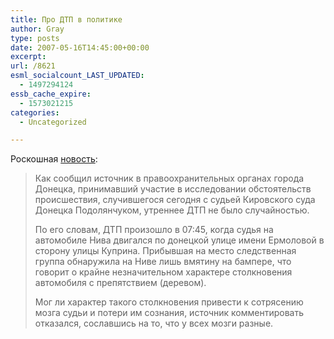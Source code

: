 ```yaml
---
title: Про ДТП в политике
author: Gray
type: posts
date: 2007-05-16T14:45:00+00:00
excerpt:
url: /8621
esml_socialcount_LAST_UPDATED:
  - 1497294124
essb_cache_expire:
  - 1573021215
categories:
  - Uncategorized

---
```








Роскошная <a href="http://www.korrespondent.net/main/190433" target="_blank">новость</a>:

> Как сообщил источник в правоохранительных органах города Донецка, принимавший участие в исследовании обстоятельств происшествия, случившегося сегодня с судьей Кировского суда Донецка Подолянчуком, утреннее ДТП не было случайностью.
> 
> По его словам, ДТП произошло в 07:45, когда судья на автомобиле Нива двигался по донецкой улице имени Ермоловой в сторону улицы Куприна. Прибывшая на место следственная группа обнаружила на Ниве лишь вмятину на бампере, что говорит о крайне незначительном характере столкновения автомобиля с препятствием (деревом).
> 
> Мог ли характер такого столкновения привести к сотрясению мозга судьи и потери им сознания, источник комментировать отказался, сославшись на то, что у всех мозги разные.